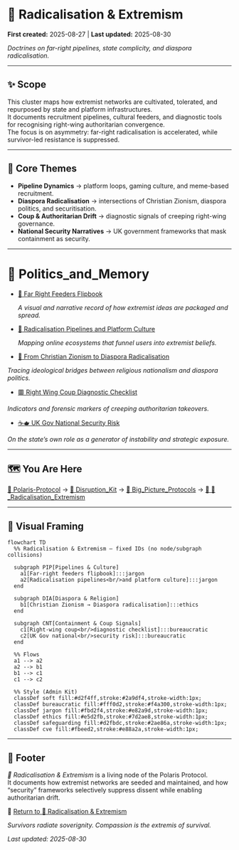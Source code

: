 # 🪬 Radicalisation & Extremism

**First created:** 2025-08-27 | **Last updated:** 2025-08-30

*Doctrines on far-right pipelines, state complicity, and diaspora radicalisation.*  

---

## ✨ Scope  

This cluster maps how extremist networks are cultivated, tolerated, and repurposed by state and platform infrastructures.  
It documents recruitment pipelines, cultural feeders, and diagnostic tools for recognising right-wing authoritarian convergence.  
The focus is on asymmetry: far-right radicalisation is accelerated, while survivor-led resistance is suppressed.  

---

## 🦚 Core Themes  

- **Pipeline Dynamics** → platform loops, gaming culture, and meme-based recruitment.  
- **Diaspora Radicalisation** → intersections of Christian Zionism, diaspora politics, and securitisation.  
- **Coup & Authoritarian Drift** → diagnostic signals of creeping right-wing governance.  
- **National Security Narratives** → UK government frameworks that mask containment as security.  

---

# 📂 Politics_and_Memory


- [🧠 Far Right Feeders Flipbook](🧠_far_right_feeders_flipbook.md)

  *A visual and narrative record of how extremist ideas are packaged and spread.*

- [📡 Radicalisation Pipelines and Platform Culture](🧠_radicalisation_pipelines_and_platform_culture.md)

  *Mapping online ecosystems that funnel users into extremist beliefs.*
  
- [🪬 From Christian Zionism to Diaspora Radicalisation](🪬_from_christian_zionism_to_diaspora_radicalisation.md)

*Tracing ideological bridges between religious nationalism and diaspora politics.*

- [🟥 Right Wing Coup Diagnostic Checklist](🟥_right_wing_coup_diagnostic_checklist.md)

*Indicators and forensic markers of creeping authoritarian takeovers.*

- [☕🫖 UK Gov National Security Risk](☕🫖_uk_gov_national_security_risk.md)

*On the state’s own role as a generator of instability and strategic exposure.*

---

## 🗺️ You Are Here

[📁 Polaris-Protocol](/) → [📁 Disruption_Kit](/Disruption_Kit) → [📁 Big_Picture_Protocols](/Disruption_Kit/Big_Picture_Protocols) → [📁 🪬_Radicalisation_Extremism](/Disruption_Kit/Big_Picture_Protocols/🪬_Radicalisation_Extremism)  

---

## 🔮 Visual Framing  

```mermaid
flowchart TD
  %% Radicalisation & Extremism — fixed IDs (no node/subgraph collisions)

  subgraph PIP[Pipelines & Culture]
    a1[Far-right feeders flipbook]:::jargon
    a2[Radicalisation pipelines<br/>and platform culture]:::jargon
  end

  subgraph DIA[Diaspora & Religion]
    b1[Christian Zionism → Diaspora radicalisation]:::ethics
  end

  subgraph CNT[Containment & Coup Signals]
    c1[Right-wing coup<br/>diagnostic checklist]:::bureaucratic
    c2[UK Gov national<br/>security risk]:::bureaucratic
  end

  %% Flows
  a1 --> a2
  a2 --> b1
  b1 --> c1
  c1 --> c2

  %% Style (Admin Kit)
  classDef soft fill:#d2f4ff,stroke:#2a9df4,stroke-width:1px;
  classDef bureaucratic fill:#fff0d2,stroke:#f4a300,stroke-width:1px;
  classDef jargon fill:#fbd2f4,stroke:#e82a9d,stroke-width:1px;
  classDef ethics fill:#e5d2fb,stroke:#7d2ae8,stroke-width:1px;
  classDef safeguarding fill:#d2fbdc,stroke:#2ae86a,stroke-width:1px;
  classDef cve fill:#fbeed2,stroke:#e88a2a,stroke-width:1px;

```

---

## 🏮 Footer  

*🪬 Radicalisation & Extremism* is a living node of the Polaris Protocol.  
It documents how extremist networks are seeded and maintained, and how “security” frameworks selectively suppress dissent while enabling authoritarian drift.  

🏮 [Return to 🪬 Radicalisation & Extremism](../README.md)

*Survivors radiate soverignity. Compassion is the extremis of survival.* 

_Last updated: 2025-08-30_  
